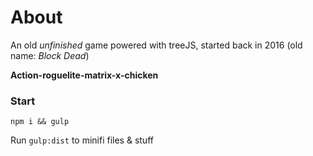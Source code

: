 # About

An old _unfinished_ game powered with treeJS, started back in 2016 (old name: _Block Dead_)

**Action-roguelite-matrix-x-chicken**

### Start

`npm i && gulp`

Run `gulp:dist` to minifi files & stuff
